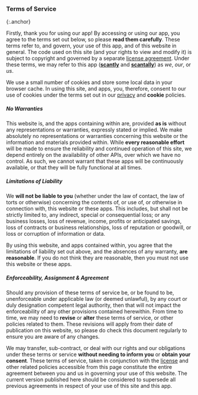### Terms of Service
{:.anchor}

Firstly, thank you for using our app! By accessing or using our app, you agree to the terms set out below, so please __read them carefully__. These terms refer to, and govern, your use of this app, and of this website in general. The code used on this site (and your rights to view and modify it) is subject to copyright and governed by a separate [license agreement](/license/). Under these terms, we may refer to this app (__[scantly](https://scantly.app)__ and __[scantally](https://scantally.app)__) as _we_, _our_, or _us_.

We use a small number of cookies and store some local data in your browser cache. In using this site, and apps, you, therefore, consent to our use of cookies under the terms set out in our [privacy](/privacy/) and __cookie__ policies.

#####  No Warranties

This website is, and the apps containing within are, provided __as is__ without any representations or warranties, expressly stated or implied. We make absolutely no representations or warranties concerning this website or the information and materials provided within. While __every reasonable effort__ will be made to ensure the reliability and continued operation of this site, we depend entirely on the availability of other APIs, over which we have no control. As such, we cannot warrant that these apps will be continuously available, or that they will be fully functional at all times.

##### Limitations of Liability

We __will not be liable to you__ (whether under the law of contact, the law of torts or otherwise) concerning the contents of, or use of, or otherwise in connection with, this website or these apps. This includes, but shall not be strictly limited to, any indirect, special or consequential loss; or any business losses, loss of revenue, income, profits or anticipated savings, loss of contracts or business relationships, loss of reputation or goodwill, or loss or corruption of information or data.

By using this website, and apps contained within, you agree that the limitations of liability set out above, and the absences of any warranty, __are reasonable__. If you do not think they are reasonable, then you must not use this website or these apps.

##### Enforceability, Assignment & Agreement

Should any provision of these terms of service be, or be found to be, unenforceable under applicable law (or deemed unlawful), by any court or duly designation competent legal authority, then that will not impact the enforceability of any other provisions contained herewithin. From time to time, we may need to __revise__ or __alter__ these terms of service, or other policies related to them. These revisions will apply from their date of publication on this website, so please do check this document regularly to ensure you are aware of any changes.

We may transfer, sub-contract, or deal with our rights and our obligations under these terms or service __without needing to inform you__ or __obtain your consent__. These terms of service, taken in conjunction with the [license](/license/) and other related policies accessible from this page constitute the entire agreement between you and us in governing your use of this website. The current version published here should be considered to supersede all previous agreements in respect of your use of this site and this app.
